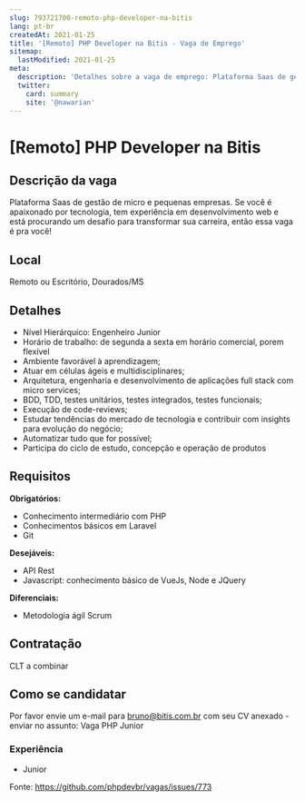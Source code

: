 ```yaml
---
slug: 793721700-remoto-php-developer-na-bitis
lang: pt-br
createdAt: 2021-01-25
title: '[Remoto] PHP Developer na Bitis - Vaga de Emprego'
sitemap:
  lastModified: 2021-01-25
meta:
  description: 'Detalhes sobre a vaga de emprego: Plataforma Saas de gestão de micro e pequenas empresas. Se você é apaixonado por tecnologia, tem experiência em desenvolvimento web e está procurando um desafio para transformar sua carreira, então essa vaga é pra você!'
  twitter:
    card: summary
    site: '@nawarian'
---
```


# [Remoto] PHP Developer na Bitis

## Descrição da vaga

Plataforma Saas de gestão de micro e pequenas empresas.
Se você é apaixonado por tecnologia, tem experiência em desenvolvimento web e está procurando um desafio para transformar sua carreira, então essa vaga é pra você!

## Local

Remoto ou Escritório, Dourados/MS

## Detalhes

- Nível Hierárquico: Engenheiro Junior
- Horário de trabalho: de segunda a sexta em horário comercial, porem flexível
- Ambiente favorável à aprendizagem;
- Atuar em células ágeis e multidisciplinares;
- Arquitetura, engenharia e desenvolvimento de aplicações full stack com micro services;
- BDD, TDD, testes unitários, testes integrados, testes funcionais;
- Execução de code-reviews;
- Estudar tendências do mercado de tecnologia e contribuir com insights para evolução do negócio;
- Automatizar tudo que for possível;
- Participa do ciclo de estudo, concepção e operação de produtos

## Requisitos

**Obrigatórios:**
- Conhecimento intermediário com PHP
- Conhecimentos básicos em Laravel
- Git

**Desejáveis:**
- API Rest
- Javascript: conhecimento básico de VueJs, Node e JQuery

**Diferenciais:**
- Metodologia ágil Scrum

## Contratação

CLT a combinar

## Como se candidatar

Por favor envie um e-mail para bruno@bitis.com.br com seu CV anexado - enviar no assunto: Vaga PHP Junior

### Experiência
- Junior


Fonte: https://github.com/phpdevbr/vagas/issues/773